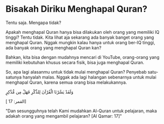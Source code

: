 # Bisakah Diriku Menghapal Quran?

Tentu saja. Mengapa tidak?

Apakah menghapal Quran hanya bisa dilakukan oleh orang yang memiliki IQ tinggi? Tentu tidak. Kita lihat aja sekarang ada banyak banget orang yang menghapal Quran. Nggak mungkin kalau hanya untuk orang ber-IQ tinggi, ada banyak orang yang menghapal Quran kan?

Bahkan, kita bisa dengan mudahnya mencari di YouTube, orang-orang yang memiliki kebutuhan khusus secara fisik, bisa juga menghapal Quran.

So, apa lagi alasanmu untuk tidak mulai menghapal Quran? Penyebab satu-satunya hanyalah malas. Nggak ada lagi halangan sebenarnya untuk mulai menghapal Quran, karena semua orang bisa melakukannya.

وَلَقَدْ يَسَّرْنَا الْقُرْآنَ لِلذِّكْرِ فَهَلْ مِن مُّدَّكِرٍ

[ القمر: 17]

"Dan sesungguhnya telah Kami mudahkan Al-Quran untuk pelajaran, maka adakah orang yang mengambil pelajaran? [Al Qamar: 17]"
